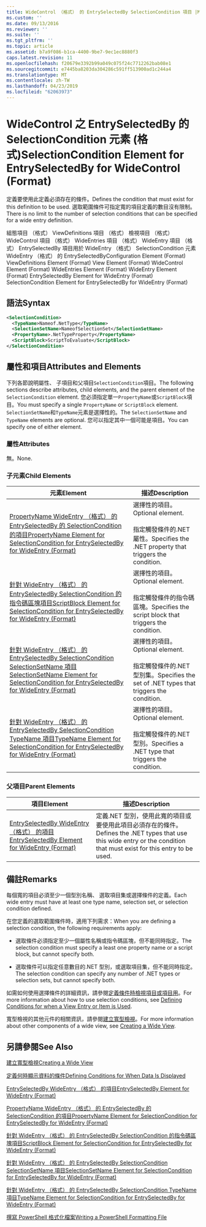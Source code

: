 ```yaml
---
title: WideControl （格式） 的 EntrySelectedBy SelectionCondition 項目 |Microsoft Docs
ms.custom: ''
ms.date: 09/13/2016
ms.reviewer: ''
ms.suite: ''
ms.tgt_pltfrm: ''
ms.topic: article
ms.assetid: b7a9f086-b1ca-4400-9be7-9ec1ec8880f3
caps.latest.revision: 11
ms.openlocfilehash: f20679e3392b99a049c075f24c7712262bab08e1
ms.sourcegitcommit: e7445ba8203da304286c591ff513900ad1c244a4
ms.translationtype: MT
ms.contentlocale: zh-TW
ms.lasthandoff: 04/23/2019
ms.locfileid: "62063973"
---
```

# <a name="selectioncondition-element-for-entryselectedby-for-widecontrol-format"></a><span data-ttu-id="61642-102">WideControl 之 EntrySelectedBy 的 SelectionCondition 元素 (格式)</span><span class="sxs-lookup"><span data-stu-id="61642-102">SelectionCondition Element for EntrySelectedBy for WideControl (Format)</span></span>

<span data-ttu-id="61642-103">定義要使用此定義必須存在的條件。</span><span class="sxs-lookup"><span data-stu-id="61642-103">Defines the condition that must exist for this definition to be used.</span></span> <span data-ttu-id="61642-104">選取範圍條件可指定寬的項目定義的數目沒有限制。</span><span class="sxs-lookup"><span data-stu-id="61642-104">There is no limit to the number of selection conditions that can be specified for a wide entry definition.</span></span>

<span data-ttu-id="61642-105">組態項目 （格式） ViewDefinitions 項目 （格式） 檢視項目 （格式） WideControl 項目 （格式） WideEntries 項目 （格式） WideEntry 項目 （格式） EntrySelectedBy 項目用於 WideEntry （格式） SelectionCondition 元素WideEntry （格式） 的 EntrySelectedBy</span><span class="sxs-lookup"><span data-stu-id="61642-105">Configuration Element (Format) ViewDefinitions Element (Format) View Element (Format) WideControl Element (Format) WideEntries Element (Format) WideEntry Element (Format) EntrySelectedBy Element for WideEntry (Format) SelectionCondition Element for EntrySelectedBy for WideEntry (Format)</span></span>

## <a name="syntax"></a><span data-ttu-id="61642-106">語法</span><span class="sxs-lookup"><span data-stu-id="61642-106">Syntax</span></span>

```xml
<SelectionCondition>
  <TypeName>Nameof.NetType</TypeName>
  <SelectionSetName>NameofSelectionSet</SelectionSetName>
  <PropertyName>.NetTypeProperty</PropertyName>
  <ScriptBlock>ScriptToEvaluate</ScriptBlock>
</SelectionCondition>
```

## <a name="attributes-and-elements"></a><span data-ttu-id="61642-107">屬性和項目</span><span class="sxs-lookup"><span data-stu-id="61642-107">Attributes and Elements</span></span>

<span data-ttu-id="61642-108">下列各節說明屬性、 子項目和父項目`SelectionCondition`項目。</span><span class="sxs-lookup"><span data-stu-id="61642-108">The following sections describe attributes, child elements, and the parent element of the `SelectionCondition` element.</span></span> <span data-ttu-id="61642-109">您必須指定單一`PropertyName`或`ScriptBlock`項目。</span><span class="sxs-lookup"><span data-stu-id="61642-109">You must specify a single `PropertyName` or `ScriptBlock` element.</span></span> <span data-ttu-id="61642-110">`SelectionSetName`和`TypeName`元素是選擇性的。</span><span class="sxs-lookup"><span data-stu-id="61642-110">The `SelectionSetName` and `TypeName` elements are optional.</span></span> <span data-ttu-id="61642-111">您可以指定其中一個可能是項目。</span><span class="sxs-lookup"><span data-stu-id="61642-111">You can specify one of either element.</span></span>

### <a name="attributes"></a><span data-ttu-id="61642-112">屬性</span><span class="sxs-lookup"><span data-stu-id="61642-112">Attributes</span></span>

<span data-ttu-id="61642-113">無。</span><span class="sxs-lookup"><span data-stu-id="61642-113">None.</span></span>

### <a name="child-elements"></a><span data-ttu-id="61642-114">子元素</span><span class="sxs-lookup"><span data-stu-id="61642-114">Child Elements</span></span>

|<span data-ttu-id="61642-115">元素</span><span class="sxs-lookup"><span data-stu-id="61642-115">Element</span></span>|<span data-ttu-id="61642-116">描述</span><span class="sxs-lookup"><span data-stu-id="61642-116">Description</span></span>|
|-------------|-----------------|
|[<span data-ttu-id="61642-117">PropertyName WideEntry （格式） 的 EntrySelectedBy 的 SelectionCondition 的項目</span><span class="sxs-lookup"><span data-stu-id="61642-117">PropertyName Element for SelectionCondition for EntrySelectedBy for WideEntry (Format)</span></span>](./propertyname-element-for-selectioncondition-for-entryselectedby-for-wideentry-format.md)|<span data-ttu-id="61642-118">選擇性的項目。</span><span class="sxs-lookup"><span data-stu-id="61642-118">Optional element.</span></span><br /><br /> <span data-ttu-id="61642-119">指定觸發條件的.NET 屬性。</span><span class="sxs-lookup"><span data-stu-id="61642-119">Specifies the .NET property that triggers the condition.</span></span>|
|[<span data-ttu-id="61642-120">針對 WideEntry （格式） 的 EntrySelectedBy SelectionCondition 的指令碼區塊項目</span><span class="sxs-lookup"><span data-stu-id="61642-120">ScriptBlock Element for SelectionCondition for EntrySelectedBy for WideEntry (Format)</span></span>](./scriptblock-element-for-selectioncondition-for-entryselectedby-for-widecontrol-format.md)|<span data-ttu-id="61642-121">選擇性的項目。</span><span class="sxs-lookup"><span data-stu-id="61642-121">Optional element.</span></span><br /><br /> <span data-ttu-id="61642-122">指定觸發條件的指令碼區塊。</span><span class="sxs-lookup"><span data-stu-id="61642-122">Specifies the script block that triggers the condition.</span></span>|
|[<span data-ttu-id="61642-123">針對 WideEntry （格式） 的 EntrySelectedBy SelectionCondition SelectionSetName 項目</span><span class="sxs-lookup"><span data-stu-id="61642-123">SelectionSetName Element for SelectionCondition for EntrySelectedBy for WideEntry (Format)</span></span>](./selectionsetname-element-for-selectioncondition-for-entryselectedby-for-wideentry-format.md)|<span data-ttu-id="61642-124">選擇性的項目。</span><span class="sxs-lookup"><span data-stu-id="61642-124">Optional element.</span></span><br /><br /> <span data-ttu-id="61642-125">指定觸發條件的.NET 型別集。</span><span class="sxs-lookup"><span data-stu-id="61642-125">Specifies the set of .NET types that triggers the condition.</span></span>|
|[<span data-ttu-id="61642-126">針對 WideEntry （格式） 的 EntrySelectedBy SelectionCondition TypeName 項目</span><span class="sxs-lookup"><span data-stu-id="61642-126">TypeName Element for SelectionCondition for EntrySelectedBy for WideEntry (Format)</span></span>](./typename-element-for-selectioncondition-for-entryselectedby-for-widecontrol-format.md)|<span data-ttu-id="61642-127">選擇性的項目。</span><span class="sxs-lookup"><span data-stu-id="61642-127">Optional element.</span></span><br /><br /> <span data-ttu-id="61642-128">指定觸發條件的.NET 型別。</span><span class="sxs-lookup"><span data-stu-id="61642-128">Specifies a .NET type that triggers the condition.</span></span>|

### <a name="parent-elements"></a><span data-ttu-id="61642-129">父項目</span><span class="sxs-lookup"><span data-stu-id="61642-129">Parent Elements</span></span>

|<span data-ttu-id="61642-130">項目</span><span class="sxs-lookup"><span data-stu-id="61642-130">Element</span></span>|<span data-ttu-id="61642-131">描述</span><span class="sxs-lookup"><span data-stu-id="61642-131">Description</span></span>|
|-------------|-----------------|
|[<span data-ttu-id="61642-132">EntrySelectedBy WideEntry （格式） 的項目</span><span class="sxs-lookup"><span data-stu-id="61642-132">EntrySelectedBy Element for WideEntry (Format)</span></span>](./entryselectedby-element-for-wideentry-format.md)|<span data-ttu-id="61642-133">定義.NET 型別，使用此寬的項目或要使用此項目必須存在的條件。</span><span class="sxs-lookup"><span data-stu-id="61642-133">Defines the .NET types that use this wide entry or the condition that must exist for this entry to be used.</span></span>|

## <a name="remarks"></a><span data-ttu-id="61642-134">備註</span><span class="sxs-lookup"><span data-stu-id="61642-134">Remarks</span></span>

<span data-ttu-id="61642-135">每個寬的項目必須至少一個型別名稱、 選取項目集或選擇條件的定義。</span><span class="sxs-lookup"><span data-stu-id="61642-135">Each wide entry must have at least one type name, selection set, or selection condition defined.</span></span>

<span data-ttu-id="61642-136">在您定義的選取範圍條件時，適用下列需求：</span><span class="sxs-lookup"><span data-stu-id="61642-136">When you are defining a selection condition, the following requirements apply:</span></span>

- <span data-ttu-id="61642-137">選取條件必須指定至少一個屬性名稱或指令碼區塊，但不能同時指定。</span><span class="sxs-lookup"><span data-stu-id="61642-137">The selection condition must specify a least one property name or a script block, but cannot specify both.</span></span>

- <span data-ttu-id="61642-138">選取條件可以指定任意數目的.NET 型別，或選取項目集，但不能同時指定。</span><span class="sxs-lookup"><span data-stu-id="61642-138">The selection condition can specify any number of .NET types or selection sets, but cannot specify both.</span></span>

<span data-ttu-id="61642-139">如需如何使用選擇條件的詳細資訊，請參閱[定義條件時檢視項目或項目用](./defining-conditions-for-displaying-data.md)。</span><span class="sxs-lookup"><span data-stu-id="61642-139">For more information about how to use selection conditions, see [Defining Conditions for when a View Entry or Item is Used](./defining-conditions-for-displaying-data.md).</span></span>

<span data-ttu-id="61642-140">寬型檢視的其他元件的相關資訊，請參閱[建立寬型檢視](./creating-a-wide-view.md)。</span><span class="sxs-lookup"><span data-stu-id="61642-140">For more information about other components of a wide view, see [Creating a Wide View](./creating-a-wide-view.md).</span></span>

## <a name="see-also"></a><span data-ttu-id="61642-141">另請參閱</span><span class="sxs-lookup"><span data-stu-id="61642-141">See Also</span></span>

[<span data-ttu-id="61642-142">建立寬型檢視</span><span class="sxs-lookup"><span data-stu-id="61642-142">Creating a Wide View</span></span>](./creating-a-wide-view.md)

[<span data-ttu-id="61642-143">定義何時顯示資料的條件</span><span class="sxs-lookup"><span data-stu-id="61642-143">Defining Conditions for When Data Is Displayed</span></span>](./defining-conditions-for-displaying-data.md)

[<span data-ttu-id="61642-144">EntrySelectedBy WideEntry （格式） 的項目</span><span class="sxs-lookup"><span data-stu-id="61642-144">EntrySelectedBy Element for WideEntry (Format)</span></span>](./entryselectedby-element-for-wideentry-format.md)

[<span data-ttu-id="61642-145">PropertyName WideEntry （格式） 的 EntrySelectedBy 的 SelectionCondition 的項目</span><span class="sxs-lookup"><span data-stu-id="61642-145">PropertyName Element for SelectionCondition for EntrySelectedBy for WideEntry (Format)</span></span>](./propertyname-element-for-selectioncondition-for-entryselectedby-for-wideentry-format.md)

[<span data-ttu-id="61642-146">針對 WideEntry （格式） 的 EntrySelectedBy SelectionCondition 的指令碼區塊項目</span><span class="sxs-lookup"><span data-stu-id="61642-146">ScriptBlock Element for SelectionCondition for EntrySelectedBy for WideEntry (Format)</span></span>](./scriptblock-element-for-selectioncondition-for-entryselectedby-for-widecontrol-format.md)

[<span data-ttu-id="61642-147">針對 WideEntry （格式） 的 EntrySelectedBy SelectionCondition SelectionSetName 項目</span><span class="sxs-lookup"><span data-stu-id="61642-147">SelectionSetName Element for SelectionCondition for EntrySelectedBy for WideEntry (Format)</span></span>](./selectionsetname-element-for-selectioncondition-for-entryselectedby-for-wideentry-format.md)

[<span data-ttu-id="61642-148">針對 WideEntry （格式） 的 EntrySelectedBy SelectionCondition TypeName 項目</span><span class="sxs-lookup"><span data-stu-id="61642-148">TypeName Element for SelectionCondition for EntrySelectedBy for WideEntry (Format)</span></span>](./typename-element-for-selectioncondition-for-entryselectedby-for-widecontrol-format.md)

[<span data-ttu-id="61642-149">撰寫 PowerShell 格式化檔案</span><span class="sxs-lookup"><span data-stu-id="61642-149">Writing a PowerShell Formatting File</span></span>](./writing-a-powershell-formatting-file.md)
